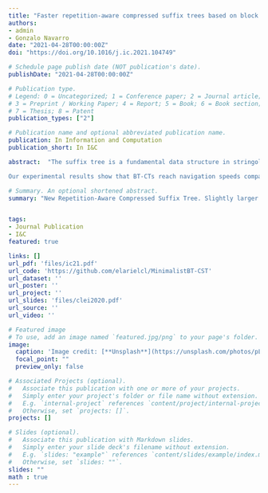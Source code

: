```yaml
---
title: "Faster repetition-aware compressed suffix trees based on block trees"
authors:
- admin
- Gonzalo Navarro
date: "2021-04-28T00:00:00Z"
doi: "https://doi.org/10.1016/j.ic.2021.104749"

# Schedule page publish date (NOT publication's date).
publishDate: "2021-04-28T00:00:00Z"

# Publication type.
# Legend: 0 = Uncategorized; 1 = Conference paper; 2 = Journal article;
# 3 = Preprint / Working Paper; 4 = Report; 5 = Book; 6 = Book section;
# 7 = Thesis; 8 = Patent
publication_types: ["2"]

# Publication name and optional abbreviated publication name.
publication: In Information and Computation
publication_short: In I&C

abstract:  "The suffix tree is a fundamental data structure in stringology, but its space usage, though linear, is an important problem in applications like Bioinformatics. We design and implement a new compressed suffix tree (CST) targeted to highly repetitive texts, such as large genomic collections of the same species. Our first contribution is to enhance the Block Tree, a data structure that captures the repetitiveness of its input sequence, to represent the topology of trees with large repeated subtrees. Our so-called Block-Tree Compressed Topology (BT-CT) data structure augments the Block Tree nodes with data that speeds up tree navigation. Our Block-Tree CST (BT-CST), in turn, uses the BT-CT to compress the topology of the suffix tree, and also replaces the sampling of the suffix array and its inverse with grammar- and/or Block-Tree-based representations of those arrays.

Our experimental results show that BT-CTs reach navigation speeds comparable to compact tree representations that are insensitive to repetitiveness, while using 2–10 times less space on the topologies of the suffix trees of repetitive collections. Our BT-CST is slightly larger than previous repetition-aware suffix trees based on grammar-compressed topologies, but outperforms them in time, often by orders of magnitude."

# Summary. An optional shortened abstract.
summary: "New Repetition-Aware Compressed Suffix Tree. Slightly larger than state-of-the-art, but outperforms them in time, often by orders of magnitude."


tags:
- Journal Publication
- I&C
featured: true

links: []
url_pdf: 'files/ic21.pdf'
url_code: 'https://github.com/elarielcl/MinimalistBT-CST'
url_dataset: ''
url_poster: ''
url_project: ''
url_slides: 'files/clei2020.pdf'
url_source: ''
url_video: ''

# Featured image
# To use, add an image named `featured.jpg/png` to your page's folder.
image:
  caption: 'Image credit: [**Unsplash**](https://unsplash.com/photos/pLCdAaMFLTE)'
  focal_point: ""
  preview_only: false

# Associated Projects (optional).
#   Associate this publication with one or more of your projects.
#   Simply enter your project's folder or file name without extension.
#   E.g. `internal-project` references `content/project/internal-project/index.md`.
#   Otherwise, set `projects: []`.
projects: []

# Slides (optional).
#   Associate this publication with Markdown slides.
#   Simply enter your slide deck's filename without extension.
#   E.g. `slides: "example"` references `content/slides/example/index.md`.
#   Otherwise, set `slides: ""`.
slides: ""
math : true
---
```

